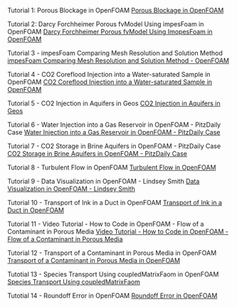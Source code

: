 


Tutorial 1: Porous Blockage in OpenFOAM
[Porous Blockage in OpenFOAM](https://www.linkedin.com/posts/ali-papi_openfoam-cplusplus-fluiddynamics-activity-7172214199673171968-gwWg?utm_source=share&utm_medium=member_desktop&rcm=ACoAABOk5L4B0eBLhFU4A2lQrSH_dOXodSwjqJI)


Tutorial 2: Darcy Forchheimer Porous fvModel Using impesFoam in OpenFOAM
[Darcy Forchheimer Porous fvModel Using ImopesFoam in OpenFOAM](https://www.linkedin.com/posts/ali-papi_porous-openfoam-cplusplus-activity-7174827594658271232-Nb9d?utm_source=share&utm_medium=member_desktop&rcm=ACoAABOk5L4B0eBLhFU4A2lQrSH_dOXodSwjqJI)

Tutorial 3 - impesFoam Comparing Mesh Resolution and Solution Method
[impesFoam Comparing Mesh Resolution and Solution Method - OpenFOAM](https://www.linkedin.com/posts/ali-papi_impes-implicit-openfoam-activity-7177314671568285696-wFck?utm_source=share&utm_medium=member_desktop&rcm=ACoAABOk5L4B0eBLhFU4A2lQrSH_dOXodSwjqJI)

Tutorial 4 - CO2 Coreflood Injection into a Water-saturated Sample in OpenFOAM
[CO2 Coreflood Injection into a Water-saturated Sample in OpenFOAM](https://www.linkedin.com/posts/ali-papi_openfoam-cplusplus-fluiddynamics-activity-7192968870553370624-VYx8?utm_source=share&utm_medium=member_desktop&rcm=ACoAABOk5L4B0eBLhFU4A2lQrSH_dOXodSwjqJI)

Tutorial 5 - CO2 Injection in Aquifers in Geos
[CO2 Injection in Aquifers in Geos](https://www.linkedin.com/posts/ali-papi_geos-co2-cap-activity-7228378690861043712-KGFE?utm_source=share&utm_medium=member_desktop&rcm=ACoAABOk5L4B0eBLhFU4A2lQrSH_dOXodSwjqJI)

Tutorial 6 - Water Injection into a Gas Reservoir in OpenFOAM - PitzDaily Case
[Water Injection into a Gas Reservoir in OpenFOAM - PitzDaily Case](https://www.linkedin.com/posts/ali-papi_impesfoam-openfoam-pitzdaily-activity-7300853078428184576-vfkx?utm_source=share&utm_medium=member_desktop&rcm=ACoAABOk5L4B0eBLhFU4A2lQrSH_dOXodSwjqJI)

Tutorial 7 - CO2 Storage in Brine Aquifers in OpenFOAM - PitzDaily Case
[CO2 Storage in Brine Aquifers in OpenFOAM - PitzDaily Case](https://www.linkedin.com/posts/ali-papi_co2abrstorage-aquifers-openfoam-activity-7301558002430394368-14CF?utm_source=share&utm_medium=member_desktop&rcm=ACoAABOk5L4B0eBLhFU4A2lQrSH_dOXodSwjqJI)

Tutorial 8 - Turbulent Flow in OpenFOAM
[Turbulent Flow in OpenFOAM](https://www.linkedin.com/posts/ali-papi_openfoam-turbulent-les-activity-7303744601910067200-bhNg?utm_source=share&utm_medium=member_desktop&rcm=ACoAABOk5L4B0eBLhFU4A2lQrSH_dOXodSwjqJI)

Tutorial 9 - Data Visualization in OpenFOAM - Lindsey Smith
[Data Visualization in OpenFOAM - Lindsey Smith](https://www.linkedin.com/posts/ali-papi_flowabrsimulation-openfoam-turbulent-activity-7305523041386614784-VN4s?utm_source=share&utm_medium=member_desktop&rcm=ACoAABOk5L4B0eBLhFU4A2lQrSH_dOXodSwjqJI)

Tutorial 10 - Transport of Ink in a Duct in OpenFOAM
[Transport of Ink in a Duct in OpenFOAM](https://www.linkedin.com/posts/ali-papi_openfoam-ink-cfd-activity-7307344073311289346-koxC?utm_source=share&utm_medium=member_desktop&rcm=ACoAABOk5L4B0eBLhFU4A2lQrSH_dOXodSwjqJI)

Tutorial 11 - Video Tutorial - How to Code in OpenFOAM - Flow of a Contaminant in Porous Media
[Video Tutorial - How to Code in OpenFOAM - Flow of a Contaminant in Porous Media](https://www.linkedin.com/posts/ali-papi_openfoam-groundwater-oilandgas-activity-7309197337845743616-RbtA?utm_source=share&utm_medium=member_desktop&rcm=ACoAABOk5L4B0eBLhFU4A2lQrSH_dOXodSwjqJI)

Tutorial 12 - Transport of a Contaminant in Porous Media in OpenFOAM
[Transport of a Contaminant in Porous Media in OpenFOAM](https://www.linkedin.com/posts/ali-papi_openfoam-porousabrmedia-porousscalartransportfoam-activity-7311671743172014080-Hbyb?utm_source=share&utm_medium=member_desktop&rcm=ACoAABOk5L4B0eBLhFU4A2lQrSH_dOXodSwjqJI)

Tutotial 13 - Species Transport Using coupledMatrixFaom in OpenFOAM
[Species Transport Using coupledMatrixFaom](https://www.linkedin.com/posts/ali-papi_openfoam-coupledmatrixfoam-co2-activity-7319357294725509120-PZf0?utm_source=share&utm_medium=member_desktop&rcm=ACoAABOk5L4B0eBLhFU4A2lQrSH_dOXodSwjqJI)

Tutotial 14 - Roundoff Error in OpenFOAM
[Roundoff Error in OpenFOAM](https://www.linkedin.com/posts/ali-papi_openfoam-numericalabrdispersion-capillaryabrpressure-activity-7324747807934791680-QcT3?utm_source=share&utm_medium=member_desktop&rcm=ACoAABOk5L4B0eBLhFU4A2lQrSH_dOXodSwjqJI)


